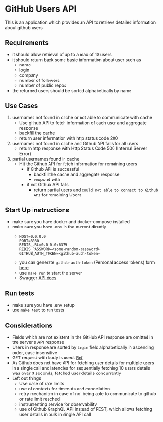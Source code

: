 # GitHub Users API
This is an application which provides an API to retrieve detailed information about github users

## Requirements
+ it should allow retrieval of up to a max of 10 users
+ it should return back some basic information about user such as
    + name
    + login
    + company
    + number of followers
    + number of public repos
+ the returned users should be sorted alphabetically by name

## Use Cases
1. usernames not found in cache or not able to communicate with cache
    -   Use github API to fetch information of each user and aggregate response
    -   backfill the cache
    -   return user information with http status code 200
2. usernames not found in cache and Github API fails for all users
    -   return http response with Http Status Code 500 (Internal Server Error)
3. partial usernames found in cache
    -   Hit the Github API for fetch information for remaining users
        -   if Github API is successful
            -   backfill the cache and aggregate response
            -   respond with 
        -   if not Github API fails
            -   return partial users and `could not able to connect to Github API` for remaining Users 


## Start Up instructions
-   make sure you have docker and docker-compose installed
-   make sure you have .env in the current directly
    -   ```
        HOST=0.0.0.0
        PORT=8080
        REDIS_URL=0.0.0.0:6379
        REDIS_PASSWORD=<some-random-password>
        GITHUB_AUTH_TOKEN=<github-auth-token>
        ```
    -   you can generate `github-auth-token` (Personal access tokens) form [here](https://github.com/settings/tokens)
    - use `make run` to start the server
    - Swagger [API docs](http://localhost:8080/swagger/index.html)


## Run tests
-   make sure you have .env setup
-   use `make test` to run tests

## Considerations
-   Fields which are not existent in the GitHub API response are omitted in the server's API response
-   Users in response are sorted by `Login` field alphabetically in ascending order, case insensitive
-   GET request with body is used. [Ref](https://www.elastic.co/guide/en/elasticsearch/guide/current/_empty_search.html#get_vs_post)
-   As Github does not have API for fetching user details for multiple users in a single call and  latencies for sequentially fetching 10 users details was over 3 seconds, fetched user details concurrently
-   Left out things
    -   Use case of rate limits
    -   use of contexts for timeouts and cancellation
    -   retry mechanism in case of not being able to communicate to github or rate limit reached
    -   instrumenting service for observability
    -   use of Github GraphQL API instead of REST, which allows fetching user details in bulk in single API call




    